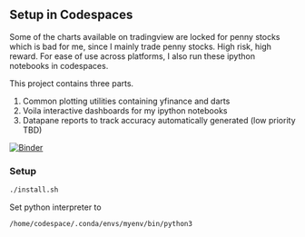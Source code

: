 ## Setup in Codespaces

Some of the charts available on tradingview are locked for penny stocks which is bad for me, since I mainly trade penny stocks. High risk, high reward. For ease of use across platforms, I also run these ipython notebooks in codespaces.

This project contains three parts.

1. Common plotting utilities containing yfinance and darts
2. Voila interactive dashboards for my ipython notebooks
3. Datapane reports to track accuracy automatically generated (low priority TBD)

[![Binder](https://mybinder.org/badge_logo.svg)](https://mybinder.org/v2/gh/FriendlyUser/intraday_ta/main?filepath=intraday_ta.ipynb)

### Setup

```bash
./install.sh
```

Set python interpreter to
```
/home/codespace/.conda/envs/myenv/bin/python3
```

